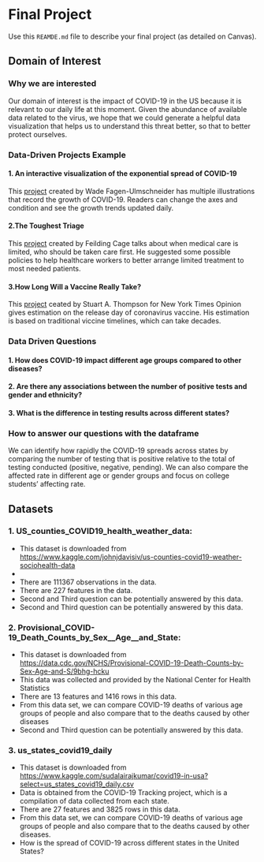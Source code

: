 # Final Project
Use this `REAMDE.md` file to describe your final project (as detailed on Canvas).
## Domain of Interest
### Why we are interested
Our domain of interest is the impact of COVID-19 in the US because it is relevant to our daily life at this moment. Given the abundance of available data related to the virus, we hope that we could generate a helpful data visualization that helps us to understand this threat better, so that to better protect ourselves.

### Data-Driven Projects Example
#### 1. An interactive visualization of the exponential spread of COVID-19
This [project](http://91-divoc.com/pages/covid-visualization/) created by Wade Fagen-Ulmschneider has multiple illustrations that record the growth of COVID-19. Readers can change the axes and condition and see the growth trends updated daily.

#### 2.The Toughest Triage
This [project](https://graphics.reuters.com/HEALTH-CORONAVIRUS/ETHICS/oakpezqllvr/) created by Feilding Cage talks about when medical care is limited, who should be taken care first. He suggested some possible policies to help healthcare workers to better arrange limited treatment to most needed patients.

#### 3.How Long Will a Vaccine Really Take?
This [project](https://www.nytimes.com/interactive/2020/04/30/opinion/coronavirus-covid-vaccine.html) ceated by Stuart A. Thompson for New York Times Opinion gives estimation on the release day of coronavirus vaccine. His estimation is based on traditional viccine timelines, which can take decades.

### Data Driven Questions
#### 1. How does COVID-19 impact different age groups compared to other diseases?
#### 2. Are there any associations between the number of positive tests and gender and ethnicity?
#### 3. What is the difference in testing results across different states?

### How to answer our questions with the dataframe
We can identify how rapidly the COVID-19 spreads across states by comparing the number of testing that is positive relative to the total of testing conducted (positive, negative, pending). We can also compare the affected rate in different age  or gender groups and focus on college students’ affecting rate.

## Datasets
### 1. US_counties_COVID19_health_weather_data:
- This dataset is downloaded from  https://www.kaggle.com/johnjdavisiv/us-counties-covid19-weather-sociohealth-data
-
- There are 111367 observations in the data.
- There are 227 features in the data.
- Second and Third question can be potentially answered by this data.
- Second and Third question can be potentially answered by this data.

### 2. Provisional_COVID-19_Death_Counts_by_Sex__Age__and_State:
- This dataset is downloaded from https://data.cdc.gov/NCHS/Provisional-COVID-19-Death-Counts-by-Sex-Age-and-S/9bhg-hcku
- This data was collected and provided by the National Center for Health Statistics
- There are 13 features and 1416 rows in this data.
- From this data set, we can compare COVID-19 deaths of various age groups of people and also compare that to the deaths caused by other diseases
- Second and Third question can be potentially answered by this data.

### 3. us_states_covid19_daily
- This dataset is downloaded from https://www.kaggle.com/sudalairajkumar/covid19-in-usa?select=us_states_covid19_daily.csv
- Data is obtained from the COVID-19 Tracking project, which is a compilation of data collected from each state.
- There are 27 features and  3825 rows in this data.
- From this data set, we can compare COVID-19 deaths of various age groups of people and also compare that to the deaths caused by other diseases.
- How is the spread of COVID-19 across different states in the United States?
